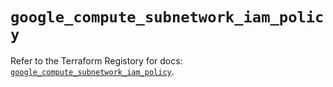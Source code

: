 # `google_compute_subnetwork_iam_policy`

Refer to the Terraform Registory for docs: [`google_compute_subnetwork_iam_policy`](https://registry.terraform.io/providers/hashicorp/google/5.3.0/docs/resources/compute_subnetwork_iam_policy).
